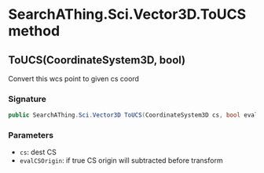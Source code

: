 # SearchAThing.Sci.Vector3D.ToUCS method
## ToUCS(CoordinateSystem3D, bool)
Convert this wcs point to given cs coord

### Signature
```csharp
public SearchAThing.Sci.Vector3D ToUCS(CoordinateSystem3D cs, bool evalCSOrigin = True)
```
### Parameters
- `cs`: dest CS
- `evalCSOrigin`: if true CS origin will subtracted before transform


